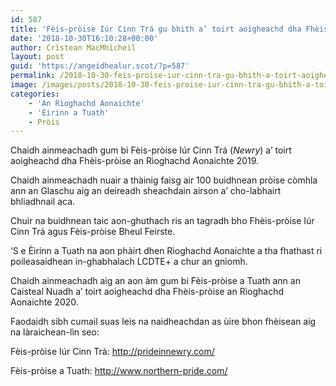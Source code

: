 ```yaml
---
id: 587
title: 'Fèis-pròise Iúr Cinn Trá gu bhith a’ toirt aoigheachd dha Fhèis-pròise an Rìoghachd Aonaichte 2019'
date: '2018-10-30T16:10:28+00:00'
author: Crìstean MacMhìcheil
layout: post
guid: 'https://angeidhealur.scot/?p=587'
permalink: /2018-10-30-feis-proise-iur-cinn-tra-gu-bhith-a-toirt-aoigheachd-dha-fheis-proise-an-rioghachd-aonaichte-2019/
image: /images/posts/2018-10-30-feis-proise-iur-cinn-tra-gu-bhith-a-toirt-aoigheachd-dha-fheis-proise-an-rioghachd-aonaichte-2019.webp
categories:
    - 'An Rìoghachd Aonaichte'
    - 'Èirinn a Tuath'
    - Pròis
---
```


Chaidh ainmeachadh gum bi Fèis-pròise Iúr Cinn Trá (*Newry*) a’ toirt aoigheachd dha Fhèis-pròise an Rìoghachd Aonaichte 2019.

Chaidh ainmeachadh nuair a thàinig faisg air 100 buidhnean pròise còmhla ann an Glaschu aig an deireadh sheachdain airson a’ cho-labhairt bhliadhnail aca.

Chuir na buidhnean taic aon-ghuthach ris an tagradh bho Fhèis-pròise Iúr Cinn Trá agus Fèis-pròise Bheul Feirste.

‘S e Èirinn a Tuath na aon phàirt dhen Rìoghachd Aonaichte a tha fhathast ri poileasaidhean in-ghabhalach LCDTE+ a chur an gnìomh.

Chaidh ainmeachadh aig an aon àm gum bi Fèis-pròise a Tuath ann an Caisteal Nuadh a’ toirt aoigheachd dha Fhèis-pròise an Rìoghachd Aonaichte 2020.

Faodaidh sibh cumail suas leis na naidheachdan as ùire bhon fhèisean aig na làraichean-lìn seo:

Fèis-pròise Iúr Cinn Trá: <http://prideinnewry.com/>

Fèis-pròise a Tuath: <http://www.northern-pride.com/>
